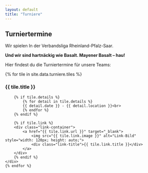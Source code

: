 ```yaml
---
layout: default
title: "Turniere"
---
```


<h2>Turniertermine</h2>
<p>Wir spielen In der Verbandsliga Rheinland-Pfalz-Saar.</p>
<p><strong>Und wir sind hartnäckig wie Basalt. Mayener Basalt – hau!</strong></p>
<p>Hier findest du die Turniertermine für unsere Teams:</p>

<div class="tiles-container">
    {% for tile in site.data.turniere.tiles %}
    <div class="tile">
        <h3>{{ tile.title }}</h3>

        {% if tile.details %}
            {% for detail in tile.details %}
            {{ detail.date }} - {{ detail.location }}<br>
            {% endfor %}
        {% endif %}

        {% if tile.link %}
        <div class="link-container">
            <a href="{{ tile.link.url }}" target="_blank">
                <img src="{{ tile.link.image }}" alt="Link-Bild" style="width: 120px; height: auto;">
                <div class="link-title">{{ tile.link.title }}</div>
            </a>
        </div>
        {% endif %}
    </div>
    {% endfor %}
</div>


